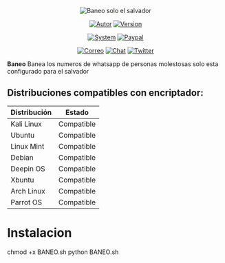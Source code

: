 <p align="center">
<img src="http://imgfz.com/i/zjrupD7.png" title="Baneo solo el salvador">
</p>

<p align="center">
<a href="https://github.com/drandroidsv/what-baneo"><img title="Autor" src="https://img.shields.io/badge/Author-MasTerSv-blue?style=for-the-badge&logo=github"></a>
<a href=""><img title="Version" src="https://img.shields.io/badge/Version-2.0-red?style=for-the-badge&logo="></a>
</p>

<p align="center">
<a href=""><img title="System" src="https://img.shields.io/badge/Supported%20OS-Linux-orange?style=for-the-badge&logo=linux"></a>
<a href="https://www.paypal.com/paypalme/drandroidsv"><img title="Paypal" src="https://img.shields.io/badge/Donate-PayPal-green.svg?style=for-the-badge&logo=paypal"></a>
</p>

<p align="center">
<a href="mailto:Master.hdez@gmail.com"><img title="Correo" src="https://img.shields.io/badge/Correo-master.hdez@gmail.com-blueviolet?style=for-the-badge&logo=gmai"></a>
<a href="https://t.me/joinchat/AAAAAETqm9bQH0uFopDJsQ"><img title="Chat" src="https://img.shields.io/badge/CHAT-TELEGRAM-blue?style=for-the-badge&logo=telegram"></a>
<a href="https://twitter.com/MASTERSV19"><img title="Twitter" src="https://img.shields.io/badge/CHAT-TWITTER-blue?style=for-the-badge&logo=twitter"></a>
</p>

**Baneo** Banea los numeros de whatsapp de personas molestosas solo esta configurado para el salvador


## Distribuciones compatibles con encriptador:

| Distribución |   Estado      |
|--------------|---------------| 
| Kali Linux   | Compatible    |
| Ubuntu       | Compatible    |
| Linux Mint   | Compatible    |
| Debian       | Compatible    |
| Deepin OS    | Compatible    |
| Xbuntu       | Compatible    |
| Arch Linux   | Compatible    |
| Parrot OS    | Compatible    |


# Instalacion
chmod +x BANEO.sh
python BANEO.sh

